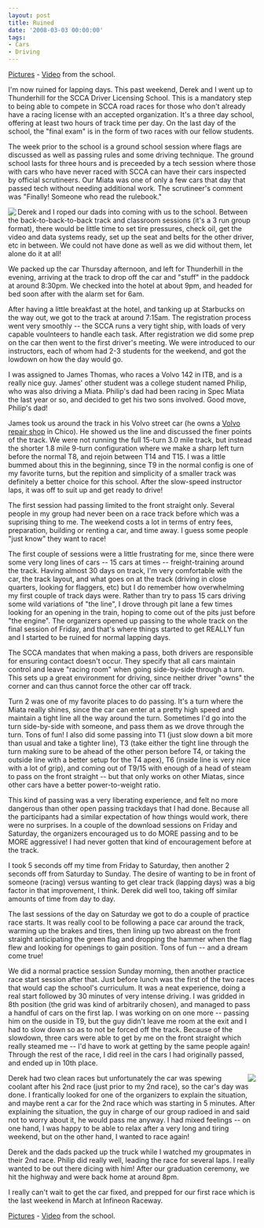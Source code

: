 ```yaml
---
layout: post
title: Ruined
date: '2008-03-03 00:00:00'
tags:
- Cars
- Driving
---
```


<a href="http://flickr.com/photos/thenobot/sets/72157604038853668/">Pictures</a> - <a href="http://thenobot.org/video/watch.php?20080229-scca_school_highlights.mov">Video</a> from the school.

I'm now ruined for lapping days. This past weekend, Derek and I went up to Thunderhill for the SCCA Driver Licensing School. This is a mandatory step to being able to compete in SCCA road races for those who don't already have a racing license with an accepted organization. It's a three day school, offering at least two hours of track time per day. On the last day of the school, the "final exam" is in the form of two races with our fellow students.

The week prior to the school is a ground school session where flags are discussed as well as passing rules and some driving technique. The ground school lasts for three hours and is preceeded by a tech session where those with cars who have never raced with SCCA can have their cars inspected by official scrutineers. Our Miata was one of only a few cars that day that passed tech without needing additional work. The scrutineer's comment was "Finally! Someone who read the rulebook."

<img align=left src=https://farm3.static.flickr.com/2005/2309625760_cd0dca81aa_m.jpg>Derek and I roped our dads into coming with us to the school. Between the back-to-back-to-back track and classroom sessions (it's a 3 run group format), there would be little time to set tire pressures, check oil, get the video and data systems ready, set up the seat and belts for the other driver, etc in between. We could not have done as well as we did without them, let alone do it at all!

We packed up the car Thursday afternoon, and left for Thunderhill in the evening, arriving at the track to drop off the car and "stuff" in the paddock at around 8:30pm. We checked into the hotel at about 9pm, and headed for bed soon after with the alarm set for 6am.

After having a little breakfast at the hotel, and tanking up at Starbucks on the way out, we got to the track at around 7:15am. The registration process went very smoothly -- the SCCA runs a very tight ship, with loads of very capable voulnteers to handle each task. After registration we did some prep on the car then went to the first driver's meeting. We were introduced to our instructors, each of whom had 2-3 students for the weekend, and got the lowdown on how the day would go.

I was assigned to James Thomas, who races a Volvo 142 in ITB, and is a really nice guy. James' other student was a college student named Philip, who was also driving a Miata. Philip's dad had been racing in Spec Miata the last year or so, and decided to get his two sons involved. Good move, Philip's dad!

James took us around the track in his Volvo street car (he owns a <a href="http://jtvolvo.com/">Volvo repair shop</a> in Chico). He showed us the line and discussed the finer points of the track. We were not running the full 15-turn 3.0 mile track, but instead the shorter 1.8 mile 9-turn configuration where we make a sharp left turn before the normal T8, and rejoin between T14 and T15. I was a little bummed about this in the beginning, since T9 in the normal config is one of my favorite turns, but the repition and simplicity of a smaller track was definitely a better choice for this school. After the slow-speed instructor laps, it was off to suit up and get ready to drive!

The first session had passing limited to the front straight only. Several people in my group had never been on a race track before which was a suprising thing to me. The weekend costs a lot in terms of entry fees, preparation, building or renting a car, and time away. I guess some people "just know" they want to race!

The first couple of sessions were a little frustrating for me, since there were some very long lines of cars -- 15 cars at times -- freight-training around the track. Having almost 30 days on track, I'm very comfortable with the car, the track layout, and what goes on at the track (driving in close quarters, looking for flaggers, etc) but I do remember how overwhelming my first couple of track days were. Rather than try to pass 15 cars driving some wild variations of "the line", I drove through pit lane a few times looking for an opening in the train, hoping to come out of the pits just before "the engine". The organizers opened up passing to the whole track on the final session of Friday, and that's where things started to get REALLY fun and I started to be ruined for normal lapping days.

The SCCA mandates that when making a pass, both drivers are responsible for ensuring contact doesn't occur. They specify that all cars maintain control and leave "racing room" when going side-by-side through a turn. This sets up a great environment for driving, since neither driver "owns" the corner and can thus cannot force the other car off track.

Turn 2 was one of my favorite places to do passing. It's a turn where the Miata really shines, since the car can enter at a pretty high speed and maintain a tight line all the way around the turn. Sometimes I'd go into the turn side-by-side with someone, and pass them as we drove through the turn. Tons of fun! I also did some passing into T1 (just slow down a bit more than usual and take a tighter line), T3 (take either the tight line through the turn making sure to be ahead of the other person before T4, or taking the outside line with a better setup for the T4 apex), T6 (inside line is very nice with a lot of grip), and coming out of T9/15 with enough of a head of steam to pass on the front straight -- but that only works on other Miatas, since other cars have a better power-to-weight ratio.

This kind of passing was a very liberating experience, and felt no more dangerous than other open passing trackdays that I had done. Because all the participants had a similar expectation of how things would work, there were no surprises. In a couple of the download sessions on Friday and Saturday, the organizers encouraged us to do MORE passing and to be MORE aggressive! I had never gotten that kind of encouragement before at the track.

I took 5 seconds off my time from Friday to Saturday, then another 2 seconds off from Saturday to Sunday. The desire of wanting to be in front of someone (racing) versus wanting to get clear track (lapping days) was a big factor in that improvement, I think. Derek did well too, taking off similar amounts of time from day to day.

The last sessions of the day on Saturday we got to do a couple of practice race starts. It was really cool to be following a pace car around the track, warming up the brakes and tires, then lining up two abreast on the front straight anticipating the green flag and dropping the hammer when the flag flew and looking for openings to gain position. Tons of fun -- and a dream come true!

We did a normal practice session Sunday morning, then another practice race start session after that. Just before lunch was the first of the two races that would cap the school's curriculum. It was a neat experience, doing a real start followed by 30 minutes of very intense driving. I was gridded in 8th position (the grid was kind of arbitrarily chosen), and managed to pass a handful of cars on the first lap. I was working on on one more -- passing him on the ouside in T9, but the guy didn't leave me room at the exit and I had to slow down so as to not be forced off the track. Because of the slowdown, three cars were able to get by me on the front straight which really steamed me -- I'd have to work at getting by the same people again! Through the rest of the race, I did reel in the cars I had originally passed, and ended up in 10th place.

<img align=right src=https://farm4.static.flickr.com/3111/2308832557_355df60834_m.jpg>Derek had two clean races but unfortunately the car was spewing coolant after his 2nd race (just prior to my 2nd race), so the car's day was done. I frantically looked for one of the organizers to explain the situation, and maybe rent a car for the 2nd race which was starting in 5 minutes. After explaining the situation, the guy in charge of our group radioed in and said not to worry about it, he would pass me anyway. I had mixed feelings -- on one hand, I was happy to be able to relax after a very long and tiring weekend, but on the other hand, I wanted to race again!

Derek and the dads packed up the truck while I watched my groupmates in their 2nd race. Philip did really well, leading the race for several laps. I really wanted to be out there dicing with him! After our graduation ceremony, we hit the highway and were back home at around 8pm.

I really can't wait to get the car fixed, and prepped for our first race which is the last weekend in March at Infineon Raceway.

<a href="http://flickr.com/photos/thenobot/sets/72157604038853668/">Pictures</a> - <a href="http://thenobot.org/video/watch.php?20080229-scca_school_highlights.mov">Video</a> from the school.
